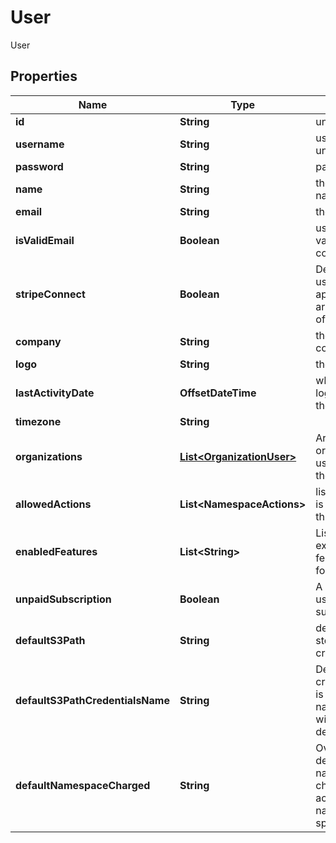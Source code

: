 

# User

User

## Properties

| Name | Type | Description | Notes |
|------------ | ------------- | ------------- | -------------|
|**id** | **String** | unique ID of user |  [optional] |
|**username** | **String** | username must be unique |  |
|**password** | **String** | password |  [optional] |
|**name** | **String** | the user&#39;s full, real name |  [optional] |
|**email** | **String** | the user&#39;s email |  [optional] |
|**isValidEmail** | **Boolean** | user&#39;s email is validated to be correct |  [optional] [readonly] |
|**stripeConnect** | **Boolean** | Denotes that the user is able to apply pricing to arrays by means of Stripe Connect |  [optional] [readonly] |
|**company** | **String** | the user&#39;s company |  [optional] |
|**logo** | **String** | the user&#39;s logo |  [optional] |
|**lastActivityDate** | **OffsetDateTime** | when the user last logged in (set by the server) |  [optional] [readonly] |
|**timezone** | **String** |  |  [optional] |
|**organizations** | [**List&lt;OrganizationUser&gt;**](OrganizationUser.md) | Array of organizations a user is part of and their roles |  [optional] [readonly] |
|**allowedActions** | **List&lt;NamespaceActions&gt;** | list of actions user is allowed to do on this organization |  [optional] |
|**enabledFeatures** | **List&lt;String&gt;** | List of extra/optional/beta features to enable for namespace |  [optional] [readonly] |
|**unpaidSubscription** | **Boolean** | A notice that the user has an unpaid subscription |  [optional] [readonly] |
|**defaultS3Path** | **String** | default S3 path to store newly created notebooks |  [optional] |
|**defaultS3PathCredentialsName** | **String** | Default S3 path credentials name is the credentials name to use along with default_s3_path |  [optional] |
|**defaultNamespaceCharged** | **String** | Override the default namespace charged for actions when no namespace is specified |  [optional] |



